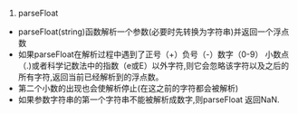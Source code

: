 1. parseFloat
* parseFloat(string)函数解析一个参数(必要时先转换为字符串)并返回一个浮点数
* 如果parseFloat在解析过程中遇到了正号（+）负号（-）数字（0-9） 小数点（.)或者科学记数法中的指数（e或E）以外字符,则它会忽略该字符以及之后的所有字符,返回当前已经解析到的浮点数。
* 第二个小数的出现也会使解析停止(在这之前的字符都会被解析)
* 如果参数字符串的第一个字符串不能被解析成数字,则parseFloat 返回NaN.